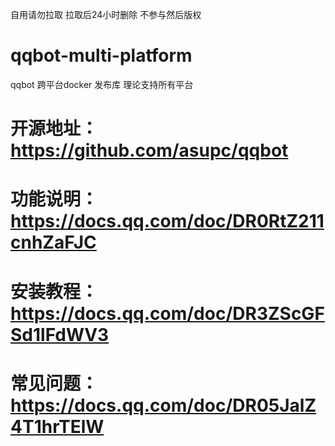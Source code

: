 自用请勿拉取 拉取后24小时删除  不参与然后版权

# qqbot-multi-platform
qqbot 跨平台docker 发布库
理论支持所有平台
# 开源地址：https://github.com/asupc/qqbot
# 功能说明：https://docs.qq.com/doc/DR0RtZ211cnhZaFJC
# 安装教程：https://docs.qq.com/doc/DR3ZScGFSd1lFdWV3
# 常见问题：https://docs.qq.com/doc/DR05JalZ4T1hrTElW
